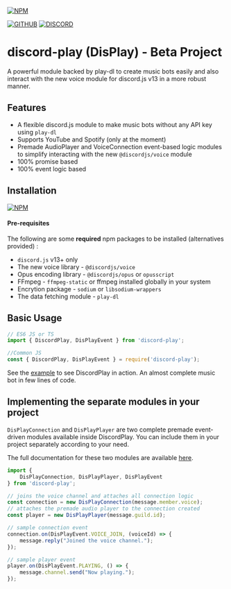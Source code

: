[![NPM](https://nodei.co/npm/discord-play.png)](https://nodei.co/npm/discord-play/)

[![GITHUB](https://img.shields.io/badge/GitHub-100000?style=for-the-badge&logo=github&logoColor=white)](https://github.com/tr1ckydev/discord-play) [![DISCORD](https://img.shields.io/badge/Discord-7289DA?style=for-the-badge&logo=discord&logoColor=white)](https://discord.gg/S4svCpNupM)



# discord-play (DisPlay) - Beta Project

A powerful module backed by play-dl to create music bots easily and also interact with the new voice module for discord.js v13 in a more robust manner.



## Features

- A flexible discord.js module to make music bots without any API key using `play-dl`
- Supports YouTube and Spotify (only at the moment)
- Premade AudioPlayer and VoiceConnection event-based logic modules to simplify interacting with the new `@discordjs/voice` module
- 100% promise based
- 100% event logic based

## Installation

[![NPM](https://nodei.co/npm/discord-play.png?mini=true)](https://nodei.co/npm/discord-play/)

#### Pre-requisites

The following are some **required** npm packages to be installed (alternatives provided) :

- `discord.js` v13+ only
- The new voice library - `@discordjs/voice`
- Opus encoding library - `@discordjs/opus` or `opusscript`
- FFmpeg - `ffmpeg-static` or ffmpeg installed globally in your system
- Encrytion package - `sodium` or `libsodium-wrappers`
- The data fetching module - `play-dl`

## Basic Usage

```js
// ES6 JS or TS
import { DiscordPlay, DisPlayEvent } from 'discord-play';

//Common JS
const { DiscordPlay, DisPlayEvent } = require('discord-play');
```

See the [example](https://github.com/tr1ckydev/discord-play/blob/main/examples/main/ts_example.md) to see DiscordPlay in action.
An almost complete music bot in few lines of code.

## Implementing the separate modules in your project

`DisPlayConnection` and `DisPlayPlayer` are two complete premade event-driven modules available inside DiscordPlay. You can include them in your project separately according to your need.

The full documentation for these two modules are available [here](./src/README.md).

```js
import {
    DisPlayConnection, DisPlayPlayer, DisPlayEvent
} from 'discord-play';

// joins the voice channel and attaches all connection logic
const connection = new DisPlayConnection(message.member.voice);
// attaches the premade audio player to the connection created
const player = new DisPlayPlayer(message.guild.id);

// sample connection event
connection.on(DisPlayEvent.VOICE_JOIN, (voiceId) => {
	message.reply("Joined the voice channel.");
});

// sample player event
player.on(DisPlayEvent.PLAYING, () => {
    message.channel.send("Now playing.");
});
```


